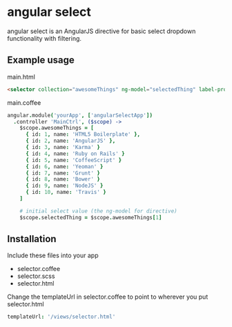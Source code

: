 # angular select

angular select is an AngularJS directive for basic select dropdown functionality with filtering.

## Example usage

main.html
```html
<selector collection="awesomeThings" ng-model="selectedThing" label-prop="name" value-prop="id" limit="5" />
```

main.coffee
```coffeescript
angular.module('yourApp', ['angularSelectApp'])
  .controller 'MainCtrl', ($scope) ->
    $scope.awesomeThings = [
      { id: 1, name: 'HTML5 Boilerplate' },
      { id: 2, name: 'AngularJS' },
      { id: 3, name: 'Karma' }
      { id: 4, name: 'Ruby on Rails' }
      { id: 5, name: 'CoffeeScript' }
      { id: 6, name: 'Yeoman' }
      { id: 7, name: 'Grunt' }
      { id: 8, name: 'Bower' }
      { id: 9, name: 'NodeJS' }
      { id: 10, name: 'Travis' }
    ]

    # initial select value (the ng-model for directive)
    $scope.selectedThing = $scope.awesomeThings[1]
```

## Installation

Include these files into your app
* selector.coffee
* selector.scss
* selector.html

Change the templateUrl in selector.coffee to point to wherever you put selector.html
```coffeescript
templateUrl: '/views/selector.html'
```
